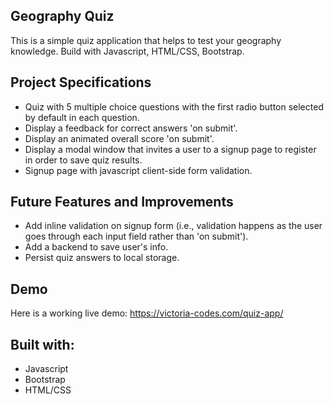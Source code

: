 ## Geography Quiz

This is a simple quiz application that helps to test your geography knowledge. Build with Javascript, HTML/CSS, Bootstrap.

## Project Specifications

- Quiz with 5 multiple choice questions with the first radio button selected by default in each question.
- Display a feedback for correct answers 'on submit'.
- Display an animated overall score 'on submit'.
- Display a modal window that invites a user to a signup page to register in order to save quiz results. 
- Signup page with javascript client-side form validation.

## Future Features and Improvements

- Add inline validation on signup form (i.e., validation happens as the user goes through each input field rather than 'on submit').
- Add a backend to save user's info.
- Persist quiz answers to local storage.

## Demo

Here is a working live demo: https://victoria-codes.com/quiz-app/

## Built with:

- Javascript
- Bootstrap
- HTML/CSS


